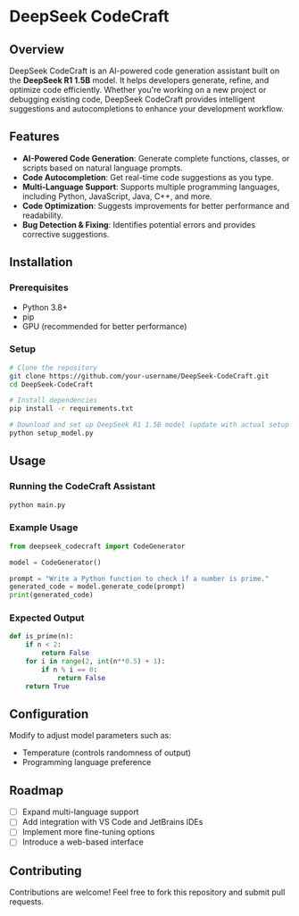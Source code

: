 # DeepSeek CodeCraft

## Overview
DeepSeek CodeCraft is an AI-powered code generation assistant built on the **DeepSeek R1 1.5B** model. It helps developers generate, refine, and optimize code efficiently. Whether you're working on a new project or debugging existing code, DeepSeek CodeCraft provides intelligent suggestions and autocompletions to enhance your development workflow.

## Features
- **AI-Powered Code Generation**: Generate complete functions, classes, or scripts based on natural language prompts.
- **Code Autocompletion**: Get real-time code suggestions as you type.
- **Multi-Language Support**: Supports multiple programming languages, including Python, JavaScript, Java, C++, and more.
- **Code Optimization**: Suggests improvements for better performance and readability.
- **Bug Detection & Fixing**: Identifies potential errors and provides corrective suggestions.

## Installation

### Prerequisites
- Python 3.8+
- pip
- GPU (recommended for better performance)

### Setup
```sh
# Clone the repository
git clone https://github.com/your-username/DeepSeek-CodeCraft.git
cd DeepSeek-CodeCraft

# Install dependencies
pip install -r requirements.txt

# Download and set up DeepSeek R1 1.5B model (update with actual setup instructions)
python setup_model.py
```

## Usage

### Running the CodeCraft Assistant
```sh
python main.py
```

### Example Usage
```python
from deepseek_codecraft import CodeGenerator

model = CodeGenerator()

prompt = "Write a Python function to check if a number is prime."
generated_code = model.generate_code(prompt)
print(generated_code)
```

### Expected Output
```python
def is_prime(n):
    if n < 2:
        return False
    for i in range(2, int(n**0.5) + 1):
        if n % i == 0:
            return False
    return True
```

## Configuration
Modify to adjust model parameters such as:
- Temperature (controls randomness of output)
- Programming language preference

## Roadmap
- [ ] Expand multi-language support
- [ ] Add integration with VS Code and JetBrains IDEs
- [ ] Implement more fine-tuning options
- [ ] Introduce a web-based interface

## Contributing
Contributions are welcome! Feel free to fork this repository and submit pull requests.




